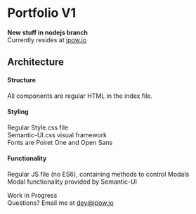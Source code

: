 # Portfolio V1	
**New stuff in nodejs branch**
<br/>
Currently resides at [jpow.io](http://www.jpow.io/)

## Architecture

#### Structure 
All components are regular HTML in the index file.

#### Styling
Regular Style.css file
<br/>
Semantic-UI.css visual framework
<br/>
Fonts are Poiret One and Open Sans   

#### Functionality
Regular JS file (no ES6), containing methods to control Modals
<br/>
Modal functionality provided by Semantic-UI

Work in Progress
<br/>
Questions? Email me at dev@jpow.io


